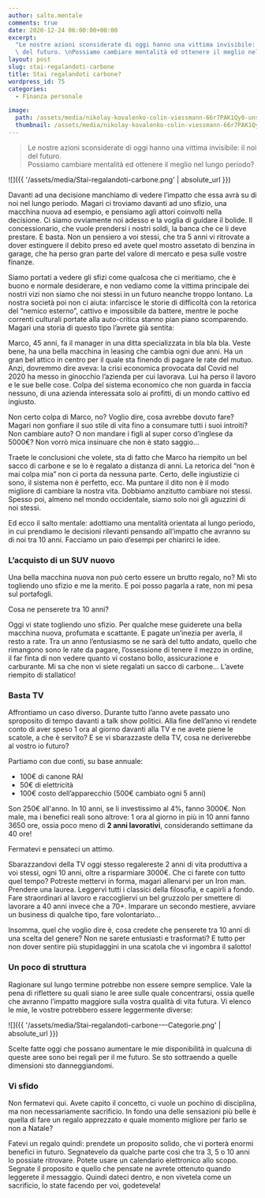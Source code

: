 ```yaml
---
author: salto.mentale
comments: true
date: 2020-12-24 06:00:00+00:00
excerpt:
  "Le nostre azioni sconsiderate di oggi hanno una vittima invisibile: il noi\
  \ del futuro. \nPossiamo cambiare mentalità ed ottenere il meglio nel lungo periodo?"
layout: post
slug: stai-regalandoti-carbone
title: Stai regalandoti carbone?
wordpress_id: 75
categories:
  - Finanza personale

image:
  path: /assets/media/nikolay-kovalenko-colin-viessmann-66r7PAK1Qy0-unsplash-1.jpg
  thumbnail: /assets/media/nikolay-kovalenko-colin-viessmann-66r7PAK1Qy0-unsplash-1.jpg
---
```


> Le nostre azioni sconsiderate di oggi hanno una vittima invisibile: il noi del futuro.   
Possiamo cambiare mentalità ed ottenere il meglio nel lungo periodo?


![]({{ '/assets/media/Stai-regalandoti-carbone.png' | absolute_url }})

Davanti ad una decisione manchiamo di vedere l’impatto che essa avrà su di noi nel lungo periodo. Magari ci troviamo davanti ad uno sfizio, una macchina nuova ad esempio, e pensiamo agli attori coinvolti nella decisione. Ci siamo ovviamente noi adesso e la voglia di guidare il bolide. Il concessionario, che vuole prendersi i nostri soldi, la banca che ce li deve prestare. E basta. Non un pensiero a voi stessi, che tra 5 anni vi ritrovate a dover estinguere il debito preso ed avete quel mostro assetato di benzina in garage, che ha perso gran parte del valore di mercato e pesa sulle vostre finanze.

Siamo portati a vedere gli sfizi come qualcosa che ci meritiamo, che è buono e normale desiderare, e non vediamo come la vittima principale dei nostri vizi non siamo che noi stessi in un futuro neanche troppo lontano. La nostra società poi non ci aiuta: infarcisce le storie di difficoltà con la retorica del “nemico esterno”, cattivo e impossibile da battere, mentre le poche correnti culturali portate alla auto-critica stanno pian piano scomparendo. Magari una storia di questo tipo l’avrete già sentita:

Marco, 45 anni, fa il manager in una ditta specializzata in bla bla bla. Veste bene, ha una bella macchina in leasing che cambia ogni due anni. Ha un gran bel attico in centro per il quale sta finendo di pagare le rate del mutuo. Anzi, dovremmo dire aveva: la crisi economica provocata dal Covid nel 2020 ha messo in ginocchio l’azienda per cui lavorava. Lui ha perso il lavoro e le sue belle cose. Colpa del sistema economico che non guarda in faccia nessuno, di una azienda interessata solo ai profitti, di un mondo cattivo ed ingiusto.

Non certo colpa di Marco, no? Voglio dire, cosa avrebbe dovuto fare? Magari non gonfiare il suo stile di vita fino a consumare tutti i suoi introiti? Non cambiare auto? O non mandare i figli al super corso d’inglese da 5000€? Non vorrò mica insinuare che non è stato saggio...

Traete le conclusioni che volete, sta di fatto che Marco ha riempito un bel sacco di carbone e se lo è regalato a distanza di anni. La retorica del “non è mai colpa mia” non ci porta da nessuna parte. Certo, delle ingiustizie ci sono, il sistema non è perfetto, ecc. Ma puntare il dito non è il modo migliore di cambiare la nostra vita. Dobbiamo anzitutto cambiare noi stessi. Spesso poi, almeno nel mondo occidentale, siamo solo noi gli aguzzini di noi stessi.

Ed ecco il salto mentale: adottiamo una mentalità orientata al lungo periodo, in cui prendiamo le decisioni rilevanti pensando all’impatto che avranno su di noi tra 10 anni. Facciamo un paio d’esempi per chiarirci le idee.

### L’acquisto di un SUV nuovo

Una bella macchina nuova non può certo essere un brutto regalo, no? Mi sto togliendo uno sfizio e me la merito. E poi posso pagarla a rate, non mi pesa sul portafogli.

Cosa ne penserete tra 10 anni?

Oggi vi state togliendo uno sfizio. Per qualche mese guiderete una bella macchina nuova, profumata e scattante. E pagate un’inezia per averla, il resto a rate. Tra un anno l’entusiasmo se ne sarà del tutto andato, quello che rimangono sono le rate da pagare, l’ossessione di tenere il mezzo in ordine, il far finta di non vedere quanto vi costano bollo, assicurazione e carburante. Mi sa che non vi siete regalati un sacco di carbone… L’avete riempito di stallatico!

### Basta TV

Affrontiamo un caso diverso. Durante tutto l’anno avete passato uno sproposito di tempo davanti a talk show politici. Alla fine dell’anno vi rendete conto di aver speso 1 ora al giorno davanti alla TV e ne avete piene le scatole, a che è servito? E se vi sbarazzaste della TV, cosa ne deriverebbe al vostro io futuro?

Partiamo con due conti, su base annuale:

- 100€ di canone RAI
- 50€ di elettricità
- 100€ costo dell’apparecchio (500€ cambiato ogni 5 anni)

Son 250€ all'anno. In 10 anni, se li investissimo al 4%, fanno 3000€. Non male, ma i benefici reali sono altrove: 1 ora al giorno in più in 10 anni fanno 3650 ore, ossia poco meno di **2 anni lavorativi**, considerando settimane da 40 ore!

Fermatevi e pensateci un attimo.

Sbarazzandovi della TV oggi stesso regalereste 2 anni di vita produttiva a voi stessi, ogni 10 anni, oltre a risparmiare 3000€. Che ci farete con tutto quel tempo? Potreste mettervi in forma, magari allenarvi per un Iron man. Prendere una laurea. Leggervi tutti i classici della filosofia, e capirli a fondo. Fare straordinari al lavoro e raccogliervi un bel gruzzolo per smettere di lavorare a 40 anni invece che a 70+. Imparare un secondo mestiere, avviare un business di qualche tipo, fare volontariato…

Insomma, quel che voglio dire è, cosa credete che penserete tra 10 anni di una scelta del genere? Non ne sarete entusiasti e trasformati? E tutto per non dover sentire più stupidaggini in una scatola che vi ingombra il salotto!

### Un poco di struttura

Ragionare sul lungo termine potrebbe non essere sempre semplice. Vale la pena di riflettere su quali siano le aree sulle quale concentrarsi, ossia quelle che avranno l’impatto maggiore sulla vostra qualità di vita futura. Vi elenco le mie, le vostre potrebbero essere leggermente diverse:

![]({{ '/assets/media/Stai-regalandoti-carbone-–-Categorie.png' | absolute_url }})

Scelte fatte oggi che possano aumentare le mie disponibilità in qualcuna di queste aree sono bei regali per il me futuro. Se sto sottraendo a quelle dimensioni sto danneggiandomi.

### Vi sfido

Non fermatevi qui. Avete capito il concetto, ci vuole un pochino di disciplina, ma non necessariamente sacrificio. In fondo una delle sensazioni più belle è quella di fare un regalo apprezzato e quale momento migliore per farlo se non a Natale?

Fatevi un regalo quindi: prendete un proposito solido, che vi porterà enormi benefici in futuro. Segnatevelo da qualche parte così che tra 3, 5 o 10 anni lo possiate ritrovare. Potete usare un calendario elettronico allo scopo. Segnate il proposito e quello che pensate ne avrete ottenuto quando leggerete il messaggio. Quindi dateci dentro, e non vivetela come un sacrificio, lo state facendo per voi, godetevela!

